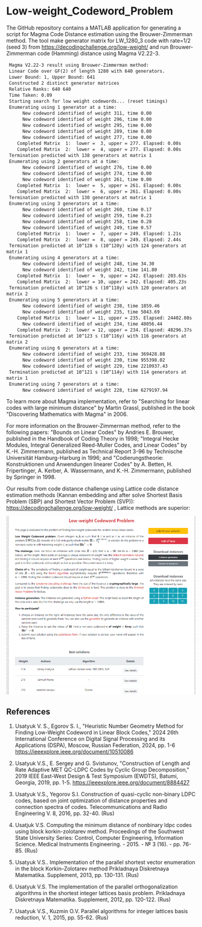 # Low-weight_Codeword_Problem

The GitHub repository contains a MATLAB application for generating a script for Magma Code Distance estimation using the Brouwer-Zimmerman method. The tool make  generator matrix for  LW_1280_3 code with rate=1/2 (seed 3)  from https://decodingchallenge.org/low-weight/ and run Brouwer-Zimmerman code (Hamming) distance using Magma V2.22-3.


     Magma V2.22-3 result using Brouwer-Zimmerman method:
     Linear Code over GF(2) of length 1280 with 640 generators.
     Lower Bound: 1, Upper Bound: 641
     Constructed 2 distinct generator matrices
     Relative Ranks: 640 640 
     Time Taken: 0.09
     Starting search for low weight codewords... (reset timings)
     Enumerating using 1 generator at a time:
          New codeword identified of weight 311, time 0.00
          New codeword identified of weight 296, time 0.00
          New codeword identified of weight 295, time 0.00
          New codeword identified of weight 289, time 0.00
          New codeword identified of weight 277, time 0.00
        Completed Matrix  1:  lower =  3, upper = 277. Elapsed: 0.00s
        Completed Matrix  2:  lower =  4, upper = 277. Elapsed: 0.00s
     Termination predicted with 138 generators at matrix 1
     Enumerating using 2 generators at a time:
          New codeword identified of weight 276, time 0.00
          New codeword identified of weight 274, time 0.00
          New codeword identified of weight 261, time 0.00
        Completed Matrix  1:  lower =  5, upper = 261. Elapsed: 0.00s
        Completed Matrix  2:  lower =  6, upper = 261. Elapsed: 0.00s
     Termination predicted with 130 generators at matrix 1
     Enumerating using 3 generators at a time:
          New codeword identified of weight 260, time 0.17
          New codeword identified of weight 259, time 0.23
          New codeword identified of weight 258, time 0.28
          New codeword identified of weight 249, time 0.57
        Completed Matrix  1:  lower =  7, upper = 249. Elapsed: 1.21s
        Completed Matrix  2:  lower =  8, upper = 249. Elapsed: 2.44s
     Termination predicted at 10^128 s (10^120y) with 124 generators at matrix 1
     Enumerating using 4 generators at a time:
          New codeword identified of weight 248, time 34.30
          New codeword identified of weight 242, time 141.80
        Completed Matrix  1:  lower =  9, upper = 242. Elapsed: 203.63s
        Completed Matrix  2:  lower = 10, upper = 242. Elapsed: 405.23s
     Termination predicted at 10^126 s (10^118y) with 120 generators at matrix 2
     Enumerating using 5 generators at a time:
          New codeword identified of weight 238, time 1859.46
          New codeword identified of weight 235, time 5043.69
        Completed Matrix  1:  lower = 11, upper = 235. Elapsed: 24402.08s
          New codeword identified of weight 234, time 48056.44
        Completed Matrix  2:  lower = 12, upper = 234. Elapsed: 48296.37s
     Termination predicted at 10^123 s (10^116y) with 116 generators at matrix 2
     Enumerating using 6 generators at a time:
          New codeword identified of weight 233, time 369428.88
          New codeword identified of weight 230, time 955398.02
          New codeword identified of weight 229, time 2210937.43
     Termination predicted at 10^121 s (10^114y) with 114 generators at matrix 1
     Enumerating using 7 generators at a time:
          New codeword identified of weight 228, time 6279197.94


To learn more about Magma implementation, refer to "Searching for linear codes with large minimum distance" by Martin Grassl, published in the book "Discovering Mathematics with Magma" in 2006.

For more information on the Brouwer-Zimmerman method, refer to the following papers: "Bounds on Linear Codes" by Andries E. Brouwer, published in the Handbook of Coding Theory in 1998; "Integral Hecke Modules, Integral Generalized Reed-Muller Codes, and Linear Codes" by K.-H. Zimmermann, published as Technical Report 3-96 by Technische Universität Hamburg-Harburg in 1996; and "Codierungstheorie: Konstruktionen und Anwendungen linearer Codes" by A. Betten, H. Fripertinger, A. Kerber, A. Wassermann, and K.-H. Zimmermann, published by Springer in 1998.

Our results from code distance challenge using Lattice code distance estimation methods (Kannan embedding and after solve Shortest Basis Problem (SBP) and Shortest Vector Problem (SVP)): https://decodingchallenge.org/low-weight/ , Lattice methods are superior:


![alt text](https://github.com/Lcrypto/Length-und-Rate-adaptive-code/blob/master/Code_distance_challenge.png)

## References




1.  Usatyuk V. S., Egorov S. I., "Heuristic Number Geometry Method for Finding Low-Weight Codeword in Linear Block Codes," 2024 26th International Conference on Digital Signal Processing and its Applications (DSPA), Moscow, Russian Federation, 2024, pp. 1-6  https://ieeexplore.ieee.org/document/10510086


2.  Usatyuk V.S., E. Sergey and G. Svistunov, "Construction of Length and Rate Adaptive MET QC-LDPC Codes by Cyclic Group Decomposition," 2019 IEEE East-West Design & Test Symposium (EWDTS), Batumi, Georgia, 2019, pp. 1-5. https://ieeexplore.ieee.org/document/8884427

   
3. Usatyuk V.S., Yegorov S.I. Construction of quasi-cyclic non-binary LDPC codes, based on joint optimization of distance properties and connection spectra of codes. Telecommunications and Radio Engineering V. 8, 2016, pp. 32-40. (Rus)

   
4. Usatjuk V.S. Computing the minimum distance of nonbinary ldpc codes using block korkin-zolotarev method. Proceedings of the Southwest State University Series: Control, Computer Engineering, Information Science. Medical Instruments Engineering. - 2015. - № 3 (16). - pp. 76-85. (Rus)


5. Usatyuk V.S.. Implementation of the parallel shortest vector enumeration in the block Korkin–Zolotarev method Prikladnaya Diskretnaya Matematika. Supplement, 2013, pp. 130-131. (Rus)


6. Usatyuk V.S. The implementation of the parallel orthogonalization algorithms in the shortest integer lattices basis problem. Prikladnaya Diskretnaya Matematika. Supplement, 2012, pp. 120-122. (Rus)


7. Usatyuk V.S., Kuzmin O.V. Parallel algorithms for integer lattices basis reduction, V. 1,  2015, pp. 55-62. (Rus)



